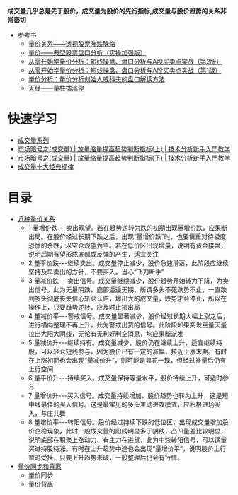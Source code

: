 **成交量几乎总是先于股价，成交量为股价的先行指标,成交量与股价趋势的关系非常密切**
  * 参考书
    * [量价关系——透视股票涨跌脉络](https://weread.qq.com/web/reader/99c32e60813ab9510g0131f4)
    * [量价——典型股票盘口分析（实操加强版）](https://weread.qq.com/web/reader/c86321205cab62c860f8b52)
    * [从零开始学量价分析：短线操盘、盘口分析与A股买卖点实战（第2版）](https://weread.qq.com/web/reader/5f33209072040afd5f3980b)
    * [从零开始学量价分析：短线操盘、盘口分析与A股买卖点实战（第1版）](https://weread.qq.com/web/reader/96732dc0715a3ecc96796c6kc81322c012c81e728d9d180)
    * [量价分析：量价分析创始人威科夫的盘口解读方法](https://weread.qq.com/web/reader/20832bf071f8f05c208da05)
    * [天经——量柱擒涨停](https://weread.qq.com/web/reader/36e325105c5f5936e458a40)
     
# 快速学习
* [成交量系列](http://www.net767.com/gupiao/chengjiaoliang/)
* [市场暗号之(成交量) | 放量缩量提高趋势判断指标(上) | 技术分析新手入門教学](https://www.youtube.com/watch?v=Lr1St92sIaQ)
* [市场暗号之(成交量) | 放量缩量提高趋势判断指标(下) | 技术分析新手入門教学](https://www.youtube.com/watch?v=JhJyddwQJuk)
* [成交量十大经典规律](https://www.youtube.com/watch?v=AV4p3JE9qZ4)

# 目录
* [八种量价关系](https://weread.qq.com/web/reader/c36325e07249f5bbc36bc3fkd6432e00228d645920e3401)
  * 1 量增价跌---卖出观望。若在趋势逆转为跌的初期出现量增价跌，应果断出局。在股价经过长期下跌之后，出现“量增价跌”时，也要慎重对待极度恐慌的杀跌，以空仓观望为主。若在低价区出现增量，说明有资金接盘，说明后期有望形成底部或反弹的产生，适宜关注
  * 2 量平价跌---继续卖出。成交量停止减少，股价急速滑落，此阶段应继续坚持及早卖出的方针，不要买入，当心“飞刀断手”​
  * 3 量减价跌---卖出信号。成交量继续减少，股价趋势开始转为下降，为卖出信号。此为无量阴跌，底部遥遥无期，所谓多头不死跌势不止，一直跌到多头彻底丧失信心斩仓认赔，爆出大的成交量，跌势才会停止，所以在操作上，只要趋势逆转，应及时止损出局
  * 4 量减价平---警戒信号。成交量显著减少，股价经过长期大幅上涨之后，进行横向整理不再上升，此为警戒出货的信号。此阶段如果突发巨量天量拉出大阳大阴线，无论有无利好利空消息，均应果断派发
  * 5 量减价升---继续持有。成交量减少，股价仍在继续上升，适宜继续持股，可以轻仓短线参与，因为股价已有一定的涨幅，接近上涨末期。有时在上涨初期也会出现“量减价升”​，则可能是昙花一现，但经过补量后仍有上行空间
  * 6 量平价升---持续买入。成交量保持等量水平，股价持续上升，可适时参与
  * 7 量增价升---买入信号。成交量持续增加，股价趋势也转为上升，这是短中线最佳的买入信号。这是最常见的多头主动进攻模式，应积极进场买入，与庄共舞
  * 8 量增价平---转阳信号。股价经过持续下跌的低位区，出现成交量增加股价企稳现象，此时一般成交量的阳线明显多于阴线，凸凹量差比较明显，说明底部在积聚上涨动力、有主力在进货，此为中线转阳信号，可以适量买进持股待涨。有时在上升趋势中途也会出现“量增价平”​，说明股价上行暂时受挫，只要上升趋势未破，一般整理后仍会有行情。
* [量价同步和背离](https://weread.qq.com/web/reader/c36325e07249f5bbc36bc3fkd6432e00228d645920e3401)
  * 量价同步
  * 量价背离 
